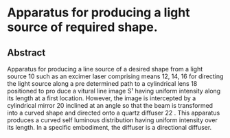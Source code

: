 # Apparatus for producing a light source of required shape.

## Abstract
Apparatus for producing a line source of a desired shape from a light source 10 such as an excimer laser comprising means 12, 14, 16 for directing the light source along a pre determined path to a cylindrical lens 18 positioned to pro duce a vitural line image S¹ having uniform intensity along its length at a first location. However, the image is intercepted by a cylindrical mirror 20 inclined at an angle so that the beam is transformed into a curved shape and directed onto a quartz diffuser 22 . This apparatus produces a curved self luminous distribution having uniform intensity over its length. In a specific embodiment, the diffuser is a directional diffuser.